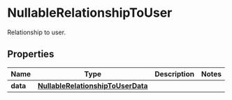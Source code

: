 # NullableRelationshipToUser

Relationship to user.

## Properties

| Name     | Type                                                                    | Description | Notes |
| -------- | ----------------------------------------------------------------------- | ----------- | ----- |
| **data** | [**NullableRelationshipToUserData**](NullableRelationshipToUserData.md) |             |
